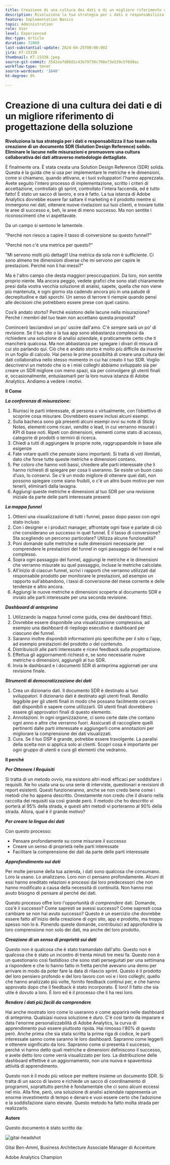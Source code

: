```yaml
---
title: Creazione di una cultura dei dati e di un migliore riferimento di progettazione della soluzione
description: Rivoluziona la tua strategia per i dati e responsabilizza il tuo team nella creazione di un documento Solution Design Reference (SDR) solido. Eliminare le lacune nelle misurazioni e promuovere una cultura collaborativa dei dati attraverso metodologie dettagliate.
feature: Implementation Basics
topic: Administration
role: User
level: Experienced
doc-type: Article
duration: 72000
last-substantial-update: 2024-04-25T00:00:00Z
jira: KT-15338
thumbnail: KT-15338.jpeg
source-git-commit: 35d2ea7d88d2c43b79730c700e73e539c5f0d8ac
workflow-type: tm+mt
source-wordcount: '1640'
ht-degree: 0%

---
```



# Creazione di una cultura dei dati e di un migliore riferimento di progettazione della soluzione

**Rivoluziona la tua strategia per i dati e responsabilizza il tuo team nella creazione di un documento SDR (Solution Design Reference) solido. Eliminare le lacune nelle misurazioni e promuovere una cultura collaborativa dei dati attraverso metodologie dettagliate.**

È finalmente ora. È stata creata una Solution Design Reference (SDR) solida. Questa è la guida che si usa per implementare le metriche e le dimensioni, come si chiamano, quando attivano, e i tuoi sviluppatori l&#39;hanno apprezzata. Avete seguito l&#39;intero processo di implementazione, scritto i criteri di accettazione, controllato gli sprint, controllato l&#39;intera faccenda, ed è tutto fatto! È stato un sacco di lavoro, e ora è fatto. La tua istanza di Adobe Analytics dovrebbe essere far saltare il marketing e il prodotto mentre si immergono nei dati, ottenere nuove rivelazioni sui tuoi clienti, e trovare tutte le aree di successo e, beh, le aree di meno successo. Ma non sentite i riconoscimenti che vi aspettavate.

Da un campo si sentono le lamentele.

&quot;Perché non riesco a capire il tasso di conversione su questo funnel?&quot;

&quot;Perché non c&#39;è una metrica per questo?&quot;

&quot;Mi servono molti più dettagli! Una metrica da sola non è sufficiente. Ci sono almeno tre dimensioni diverse che mi servono per capire le prestazioni. Perché non li hai messi?&quot;

Ma è l&#39;altro campo che desta maggiori preoccupazioni. Da loro, non sentite proprio niente. Ma ancora peggio, vedete grafici che sono stati chiaramente presi dalla vostra vecchia soluzione di analisi, sapete, quella che non viene più mantenuta, e ogni giorno sta cadendo ancora più in una palude di decrepitudine e dati sporchi. Un senso di terrore ti riempie quando pensi alle decisioni che potrebbero essere prese con quel casino.

Cos’è andato storto? Perché esistono delle lacune nella misurazione? Perché i membri del tuo team non accettano questa proposta?

Comincerò lasciandovi un po&#39; uscire dall&#39;amo. C&#39;è *sempre* sarà un po&#39; di revisione. Se il tuo sito o la tua app sono abbastanza complessi da richiedere una soluzione di analisi aziendale, è praticamente certo che ti mancherà qualcosa. Ma non abbastanza per spiegare i divari di misura di cui sto parlando qui. Ciò che è andato storto è molto più difficile da inserire in un foglio di calcolo. Hai perso le prime possibilità di creare una cultura dei dati collaborativa nello stesso momento in cui hai creato il tuo SDR. Voglio descrivervi un metodo che io e i miei colleghi abbiamo sviluppato sia per creare un SDR migliore con meno spazi, sia per coinvolgere gli utenti finali e, occasionalmente, entusiasmarli per la loro nuova istanza di Adobe Analytics. Andiamo a vedere i motivi.

**Il Come**

***La conferenza di misurazione:***

1. Riunisci le parti interessate, di persona o virtualmente, con l’obiettivo di scoprire cosa misurare. Dovrebbero essere inclusi alcuni esempi.
1. Sulla bacheca sono già presenti alcuni esempi ovvi su note di Sticky Notes, elementi come ricavi, vendite o lead, in cui verranno misurati i KPI di base noti. Ripeti con dimensioni, elementi come stato di accesso, categorie di prodotti o termini di ricerca.
1. Chiedi a tutti di aggiungere le proprie note, raggruppandole in base alle esigenze
1. Fate votare quelli che pensate siano importanti. Si tratta di voti illimitati, dato che forse tutte queste metriche e dimensioni contano.
1. Per coloro che hanno voti bassi, chiedere alle parti interessate che li hanno richiesti di spiegare per cosa li useranno. Se esiste un buon caso d’uso, lo conservi. Se c&#39;è un modo migliore di ottenere quei dati, non possono spiegare come siano fruibili, o c&#39;è un altro buon motivo per non tenerli, eliminarli dalla lavagna.
1. Aggiungi queste metriche e dimensioni al tuo SDR per una revisione iniziale da parte delle parti interessate presenti

***La mappa funnel***

1. Ottieni una visualizzazione di tutti i funnel, passo dopo passo con ogni stato incluso
1. Con i designer e i product manager, affrontate ogni fase e parlate di ciò che considerano un successo in quel funnel. È il tasso di conversione? Sta scegliendo un percorso particolare? Utilizza alcune funzionalità?
1. Poni domande sulle metriche e sulle dimensioni necessarie per comprendere le prestazioni del funnel in ogni passaggio del funnel e nel complesso.
1. Sopra ogni passaggio del funnel, aggiungi le metriche e le dimensioni che verranno misurate su quel passaggio, incluse le metriche calcolate.
1. All’inizio di ciascun funnel, scrivi i rapporti che verranno utilizzati dal responsabile prodotto per monitorare le prestazioni, ad esempio un rapporto sull’abbandono, i tassi di conversione del mese corrente e delle tendenze e altro ancora.
1. Aggiungi le nuove metriche e dimensioni scoperte al documento SDR e invialo alle parti interessate per una seconda revisione.

***Dashboard di anteprima***

1. Utilizzando la mappa funnel come guida, crea dei dashboard fittizi.
1. Dovrebbe essere disponibile una visualizzazione complessiva, ad esempio una dashboard di riepilogo esecutivo e dashboard per ciascuno dei funnel.
1. Saranno inoltre disponibili informazioni più specifiche per il sito o l’app, ad esempio prestazioni del prodotto o del contenuto.
1. Distribuiscili alle parti interessate e ricevi feedback sulla progettazione.
1. Effettua gli aggiornamenti richiesti e, se sono necessarie nuove metriche o dimensioni, aggiungili al tuo SDR.
1. Invia le dashboard e i documenti SDR di anteprima aggiornati per una revisione finale.

***Strumenti di democratizzazione dei dati***

1. Crea un dizionario dati. Il documento SDR è destinato ai tuoi sviluppatori. Il dizionario dati è destinato agli utenti finali. Rendilo leggibile per gli utenti finali in modo che possano facilmente cercare i dati disponibili e sapere come utilizzarli. Gli utenti finali dovrebbero essere gli approvatori finali di questo elemento.
1. Annotazioni. In ogni organizzazione, ci sono certe date che contano ogni anno e altre che verranno fuori. Assicurati di raccogliere quelli pertinenti dalle parti interessate e aggiungerli come annotazioni per migliorare la comprensione dei dati visualizzati.
1. Cura. Se il tuo DSP è grande, potrebbe essere travolgente. La paralisi della scelta non si applica solo ai clienti. Scopri cosa è importante per ogni gruppo di utenti e cura gli elementi che vedranno.

**Il perché**

***Per Ottenere I Requisiti***

Si tratta di un metodo ovvio, ma esistono altri modi efficaci per soddisfare i requisiti. Ne ho usata una su una serie di interviste, questionari e revisioni di report esistenti. Questi funzioneranno, anche se non credo bene come i metodi che ho appena descritto. Onestamente non credo che il divario nella raccolta dei requisiti sia così grande però. Il metodo che ho descritto vi porterà al 95% della strada, e questi altri metodi vi porteranno al 90% della strada. Allora, qual è il grande motivo?

***Per creare la lingua dei dati***

Con questo processo:

- Pensare profondamente su come misurare il successo
- Creare un senso di proprietà nelle parti interessate
- Facilitare la comprensione dei dati da parte delle parti interessate

***Approfondimento sui dati***

Per molte persone della tua azienda, i dati sono qualcosa che consumano. Loro la usano. Lo analizzano. Loro non ci pensano profondamente. Alcuni di essi hanno ereditato relazioni e processi dai loro predecessori che non hanno modificato a causa della necessità di continuità. Non hanno mai avuto bisogno di pensare al perché dei dati.

Questo processo offre loro l&#39;opportunità di *comprendere* dati. Domande, cos&#39;è il successo? Come sapresti se avessi successo? Come sapresti cosa cambiare se non hai avuto successo? Questo è un esercizio che dovrebbe essere fatto all&#39;inizio della creazione di ogni sito, app e prodotto, ma troppo spesso non lo è. Ponendo queste domande, contribuisci ad approfondire la loro comprensione non solo dei dati, ma anche del loro prodotto.

***Creazione di un senso di proprietà sui dati***

Questo non è qualcosa che è stato tramandato dall&#39;alto. Questo non è qualcosa che è stato un incontro di trenta minuti tre mesi fa. Questo non è un questionario così fastidioso che sono stati perseguitati per una settimana a rispondere e che lo hanno fatto in fretta perché avevano una demo per arrivare in modo da poter fare la data di rilascio sprint. Questo è il prodotto del loro pensiero profondo e del loro lavoro con voi e i loro colleghi, quello che hanno analizzato più volte, fornito feedback continui per, e che hanno approvato dopo che il feedback è stato incorporato. È loro! Il fatto che sia utile è dovuto a loro. È *loro* ed è il processo che li ha resi loro.

***Rendere i dati più facili da comprendere***

Hai anche mostrato loro come lo useranno e come apparirà nelle dashboard di anteprima. Qualsiasi nuova soluzione è *duro*. C&#39;è così tanto da imparare e data l&#39;enorme personalizzabilità di Adobe Analytics, la curva di apprendimento può essere piuttosto ripida. Hai rimosso l&#39;80% di questo però. Anche prima che sia stata scritta la prima riga di codice, le parti interessate sanno come saranno le loro dashboard. Sapranno come leggerli e ottenere significato da loro. Sapranno come si presenta il successo, perché vi hanno detto quali metriche e dimensioni definiscono il successo, e avete detto loro come verrà visualizzato per loro. La distribuzione delle dashboard effettive è un aggiornamento, non una nuova e spaventosa attività di apprendimento.

Questo non è il modo più veloce per mettere insieme un documento SDR. Si tratta di un sacco di lavoro e richiede un sacco di coordinamento di programmi, soprattutto perché è fondamentale che ci sono alcuni eccessi nel mix. Alla fine, però, una soluzione di analisi aziendale rappresenta un enorme investimento di tempo e denaro e vuoi essere certo che l’adozione e la soddisfazione siano elevate. Questo metodo ha fatto molta strada per realizzarlo.

**Autore**

Questo documento è stato scritto da:

![gitai-headshot](assets/gitai-headshot-150.jpg)

Gitai Ben-Ammi, Business Architecture Associate Manager di Accenture

Adobe Analytics Champion


